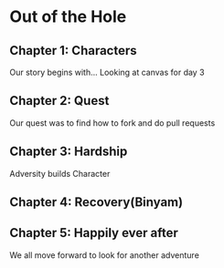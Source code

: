 # Out of the Hole

## Chapter 1: Characters

Our story begins with... Looking at canvas for day 3


## Chapter 2: Quest
Our quest was to find how to fork and do pull requests

## Chapter 3: Hardship
Adversity builds Character

## Chapter 4: Recovery(Binyam)


## Chapter 5: Happily ever after

We all move forward to look for another adventure
